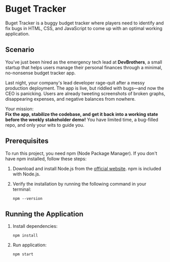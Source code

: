 # Buget Tracker

Buget Tracker is a buggy budget tracker where players need to identify and fix bugs in HTML, CSS, and JavaScript to come up with an optimal working application.

## Scenario

You’ve just been hired as the emergency tech lead at **DevBrothers**, a small startup that helps users manage their personal finances through a minimal, no-nonsense budget tracker app.

Last night, your company's lead developer rage-quit after a messy production deployment. The app is live, but riddled with bugs—and now the CEO is panicking. Users are already tweeting screenshots of broken graphs, disappearing expenses, and negative balances from nowhere.

Your mission:  
**Fix the app, stabilize the codebase, and get it back into a working state before the weekly stakeholder demo!** You have limited time, a bug-filled repo, and only your wits to guide you.

## Prerequisites

To run this project, you need npm (Node Package Manager). If you don't have npm installed, follow these steps:

1. Download and install Node.js from the [official website](https://nodejs.org/). npm is included with Node.js.
2. Verify the installation by running the following command in your terminal:

   ```
   npm --version
   ```

## Running the Application

1. Install dependencies:

   ```
   npm install
   ```

2. Run application:

   ```
   npm start
   ```
